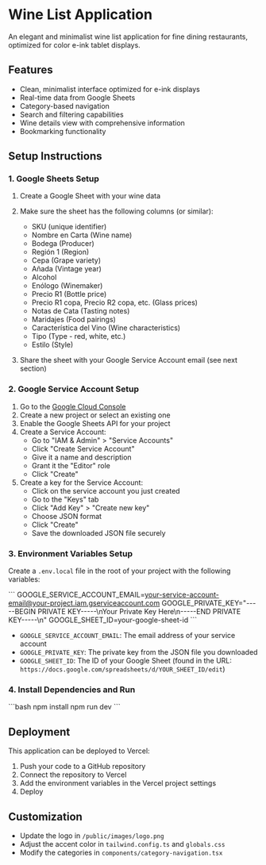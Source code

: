 # Wine List Application

An elegant and minimalist wine list application for fine dining restaurants, optimized for color e-ink tablet displays.

## Features

- Clean, minimalist interface optimized for e-ink displays
- Real-time data from Google Sheets
- Category-based navigation
- Search and filtering capabilities
- Wine details view with comprehensive information
- Bookmarking functionality

## Setup Instructions

### 1. Google Sheets Setup

1. Create a Google Sheet with your wine data
2. Make sure the sheet has the following columns (or similar):
   - SKU (unique identifier)
   - Nombre en Carta (Wine name)
   - Bodega (Producer)
   - Región 1 (Region)
   - Cepa (Grape variety)
   - Añada (Vintage year)
   - Alcohol
   - Enólogo (Winemaker)
   - Precio R1 (Bottle price)
   - Precio R1 copa, Precio R2 copa, etc. (Glass prices)
   - Notas de Cata (Tasting notes)
   - Maridajes (Food pairings)
   - Característica del Vino (Wine characteristics)
   - Tipo (Type - red, white, etc.)
   - Estilo (Style)

3. Share the sheet with your Google Service Account email (see next section)

### 2. Google Service Account Setup

1. Go to the [Google Cloud Console](https://console.cloud.google.com/)
2. Create a new project or select an existing one
3. Enable the Google Sheets API for your project
4. Create a Service Account:
   - Go to "IAM & Admin" > "Service Accounts"
   - Click "Create Service Account"
   - Give it a name and description
   - Grant it the "Editor" role
   - Click "Create"
5. Create a key for the Service Account:
   - Click on the service account you just created
   - Go to the "Keys" tab
   - Click "Add Key" > "Create new key"
   - Choose JSON format
   - Click "Create"
   - Save the downloaded JSON file securely

### 3. Environment Variables Setup

Create a `.env.local` file in the root of your project with the following variables:

\`\`\`
GOOGLE_SERVICE_ACCOUNT_EMAIL=your-service-account-email@your-project.iam.gserviceaccount.com
GOOGLE_PRIVATE_KEY="-----BEGIN PRIVATE KEY-----\nYour Private Key Here\n-----END PRIVATE KEY-----\n"
GOOGLE_SHEET_ID=your-google-sheet-id
\`\`\`

- `GOOGLE_SERVICE_ACCOUNT_EMAIL`: The email address of your service account
- `GOOGLE_PRIVATE_KEY`: The private key from the JSON file you downloaded
- `GOOGLE_SHEET_ID`: The ID of your Google Sheet (found in the URL: `https://docs.google.com/spreadsheets/d/YOUR_SHEET_ID/edit`)

### 4. Install Dependencies and Run

\`\`\`bash
npm install
npm run dev
\`\`\`

## Deployment

This application can be deployed to Vercel:

1. Push your code to a GitHub repository
2. Connect the repository to Vercel
3. Add the environment variables in the Vercel project settings
4. Deploy

## Customization

- Update the logo in `/public/images/logo.png`
- Adjust the accent color in `tailwind.config.ts` and `globals.css`
- Modify the categories in `components/category-navigation.tsx`
